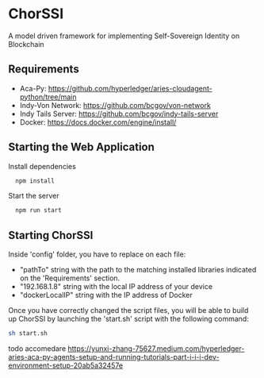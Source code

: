 
# ChorSSI

A model driven framework for implementing Self-Sovereign Identity on Blockchain


## Requirements

- Aca-Py: https://github.com/hyperledger/aries-cloudagent-python/tree/main
- Indy-Von Network: https://github.com/bcgov/von-network
- Indy Tails Server: https://github.com/bcgov/indy-tails-server
- Docker: https://docs.docker.com/engine/install/




## Starting the Web Application

Install dependencies

```bash
  npm install
```

Start the server

```bash
  npm run start
```

## Starting ChorSSI
Inside 'config' folder, you have to replace on each file:
- "pathTo" string with the path to the matching installed libraries indicated on the 'Requirements' section.
- "192.168.1.8" string with the local IP address of your device
- "dockerLocalIP" string with the IP address of Docker 

Once you have correctly changed the script files, you will be able to build up ChorSSI by launching the 'start.sh' script with the following command:

```bash
sh start.sh
```




todo accomedare
https://yunxi-zhang-75627.medium.com/hyperledger-aries-aca-py-agents-setup-and-running-tutorials-part-i-i-i-dev-environment-setup-20ab5a32457e

